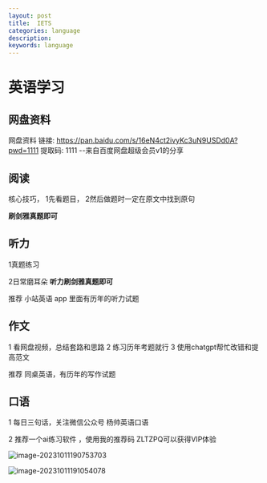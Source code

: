 ```yaml
---
layout: post
title:  IETS
categories: language
description: 
keywords: language
---
```


# 英语学习

## 网盘资料

网盘资料
链接: https://pan.baidu.com/s/16eN4ct2ivyKc3uN9USDd0A?pwd=1111 提取码: 1111 
--来自百度网盘超级会员v1的分享

## 阅读

核心技巧，
1先看题目，
2然后做题时一定在原文中找到原句

**刷剑雅真题即可**

## 听力

1真题练习

2日常磨耳朵
**听力刷剑雅真题即可**

推荐 小站英语 app 里面有历年的听力试题

## 作文

1 看网盘视频，总结套路和思路
2 练习历年考题就行
3 使用chatgpt帮忙改错和提高范文

推荐 同桌英语，有历年的写作试题

## 口语

1 每日三句话，关注微信公众号  杨帅英语口语

2 推荐一个ai练习软件  ，使用我的推荐码 ZLTZPQ可以获得VIP体验

![image-20231011190753703](https://zuti.oss-cn-qingdao.aliyuncs.com/img/20231011190753.png)

![image-20231011191054078](https://zuti.oss-cn-qingdao.aliyuncs.com/img/20231011191315.png)

